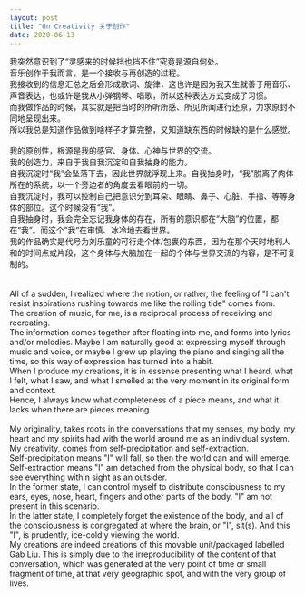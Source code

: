 ```yaml
---
layout: post
title: "On Creativity 关于创作"
date: 2020-06-13
---
```


我突然意识到了“灵感来的时候挡也挡不住”究竟是源自何处。<br/>
音乐创作于我而言，是一个接收与再创造的过程。<br/>
我接收到的信息汇总之后会形成歌词、旋律，这也许是因为我天生就善于用音乐、声音表达，也或许是我从小弹钢琴、唱歌，所以这种表达方式变成了习惯。<br/>
而我做作品的时候，其实就是把当时的所听所感、所见所闻进行还原，力求原封不同地呈现出来。<br/>
所以我总是知道作品做到啥样子才算完整，又知道缺东西的时候缺的是什么感觉。<br/>
<br/>
我的原创性，根源是我的感官、身体、心神与世界的交流。<br/>
我的创造力，来自于我自我沉淀和自我抽身的能力。<br/>
自我沉淀时“我”会坠落下去，因此世界就浮现上来。自我抽身时，“我”脱离了肉体所在的系统，以一个旁边者的角度去看眼前的一切。<br/>
自我沉淀时，我可以控制自己把意识分到耳朵、眼睛、鼻子、心脏、手指、等等身体的部位。这个时候没有“我”。<br/>
自我抽身时，我会完全忘记我身体的存在，所有的意识都在“大脑”的位置，都在“我”。而这个”我“在审慎、冰冷地去看世界。<br/>
我的作品确实是代号为刘乐童的可行走个体/包裹的东西，因为在那个天时地利人和的时间点或片段，这个身体与大脑加在一起的个体与世界交流的内容，是不可复制的。<br/>
<br/>
<br/>
All of a sudden, I realized where the notion, or rather, the feeling of "I can't resist inspirations rushing towards me like the rolling tide" comes from. <br/>
The creation of music, for me, is a reciprocal process of receiving and recreating. <br/> 
The information comes together after floating into me, and forms into lyrics and/or melodies. Maybe I am naturally good at expressing myself through music and voice, or maybe I grew up playing the piano and singing all the time, so this way of expression has turned into a habit. <br/>
When I produce my creations, it is in essense presenting what I heard, what I felt, what I saw, and what I smelled at the very moment in its original form and context. <br/>
Hence, I always know what completeness of a piece means, and what it lacks when there are pieces meaning. <br/>
<br/>
My originality, takes roots in the conversations that my senses, my body, my heart and my spirits had with the world around me as an individual system. <br/>
My creativity, comes from self-precipitation and self-extraction. <br/>
Self-precipitation means "I" will fall, so then the world can and will emerge. Self-extraction means "I" am detached from the physical body, so that I can see everything within sight as an outsider. <br/>
In the former state, I can control myself to distribute consciousness to my ears, eyes, nose, heart, fingers and other parts of the body. "I" am not present in this scenario. <br/>
In the latter state, I completely forget the existence of the body, and all of the consciousness is congregated at where the brain, or "I", sit(s). And this "I", is prudently, ice-coldly viewing the world. <br/>
My creations are indeed creations of this movable unit/packaged labelled Gab Liu. This is simply due to the irreproducibility of the content of that conversation, which was generated at the very point of time or small fragment of time, at that very geographic spot, and with the very group of lives. 
